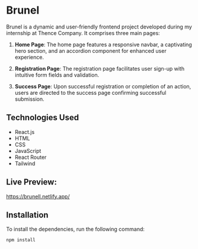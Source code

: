 # Brunel

Brunel is a dynamic and user-friendly frontend project developed during my internship at Thence Company. It comprises three main pages:

1. **Home Page**: The home page features a responsive navbar, a captivating hero section, and an accordion component for enhanced user experience.

2. **Registration Page**: The registration page facilitates user sign-up with intuitive form fields and validation.

3. **Success Page**: Upon successful registration or completion of an action, users are directed to the success page confirming successful submission.

## Technologies Used

- React.js
- HTML
- CSS
- JavaScript
- React Router 
- Tailwind



## Live Preview:
https://brunell.netlify.app/

## Installation

To install the dependencies, run the following command:

```bash
npm install
